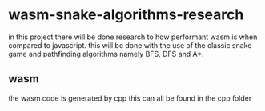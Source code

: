 # wasm-snake-algorithms-research
in this project there will be done research to how performant wasm is when compared to javascript.
this will be done with the use of the classic snake game and pathfinding algorithms namely BFS, DFS and A*.
## wasm
the wasm code is generated by cpp this can all be found in the cpp folder